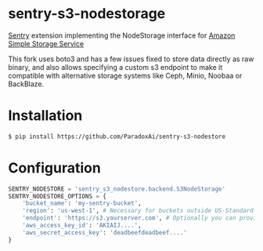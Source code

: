 sentry-s3-nodestorage
=====================

[Sentry](https://github.com/getsentry/sentry) extension implementing the
NodeStorage interface for [Amazon Simple Storage Service](https://aws.amazon.com/s3/)

This fork uses boto3 and has a few issues fixed to store data directly as raw binary, and also allows specifying a custom s3 endpoint to make it compatible with alternative storage systems like Ceph, Minio, Noobaa or BackBlaze.

# Installation

```bash
$ pip install https://github.com/ParadoxAi/sentry-s3-nodestore
```

# Configuration

```python
SENTRY_NODESTORE = 'sentry_s3_nodestore.backend.S3NodeStorage'
SENTRY_NODESTORE_OPTIONS = {
    'bucket_name': 'my-sentry-bucket',
    'region': 'us-west-1', # Necessary for buckets outside US-Standard
    'endpoint': 'https://s3.yourserver.com', # Optionally you can provide your own S3 compatible endpoint
    'aws_access_key_id': 'AKIAIJ....',
    'aws_secret_access_key': 'deadbeefdeadbeef....'
}
```
